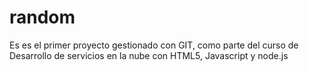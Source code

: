 # random
Es es el primer proyecto gestionado con GIT, como parte del curso de Desarrollo de servicios en la nube con HTML5, Javascript y node.js
